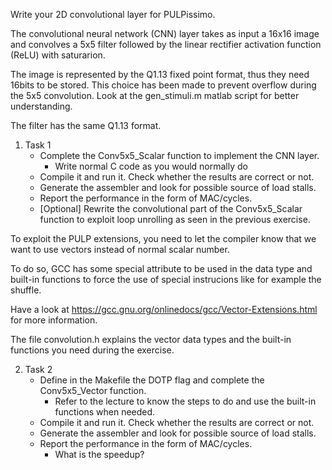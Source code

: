 Write your 2D convolutional layer for PULPissimo.

The convolutional neural network (CNN) layer takes as input a 16x16 image and
convolves a 5x5 filter followed by the linear rectifier activation function
(ReLU) with saturarion.

The image is represented by the Q1.13 fixed point format, thus they need
16bits to be stored.
This choice has been made to prevent overflow during the 5x5 convolution.
Look at the gen_stimuli.m matlab script for better understanding.

The filter has the same Q1.13 format.

1. Task 1
    - Complete the Conv5x5_Scalar function to implement the CNN layer.
        - Write normal C code as you would normally do
    - Compile it and run it. Check whether the results are correct or not.
    - Generate the assembler and look for possible source of load stalls.
    - Report the performance in the form of MAC/cycles.
    - [Optional] Rewrite the convolutional part of the Conv5x5_Scalar function to
    exploit loop unrolling as seen in the previous exercise.

To exploit the PULP extensions, you need to let the compiler know that we want to use
vectors instead of normal scalar number.

To do so, GCC has some special attribute to be used in the data type and built-in functions
to force the use of special instrucions like for example the shuffle.

Have a look at https://gcc.gnu.org/onlinedocs/gcc/Vector-Extensions.html
for more information.

The file convolution.h explains the vector data types and the built-in functions
you need during the exercise.

2. Task 2
    -  Define in the Makefile the DOTP flag and complete the Conv5x5_Vector function.
        - Refer to the lecture to know the steps to do and use the built-in functions when needed.
    - Compile it and run it. Check whether the results are correct or not.
    - Generate the assembler and look for possible source of load stalls.
    - Report the performance in the form of MAC/cycles.
        - What is the speedup?
